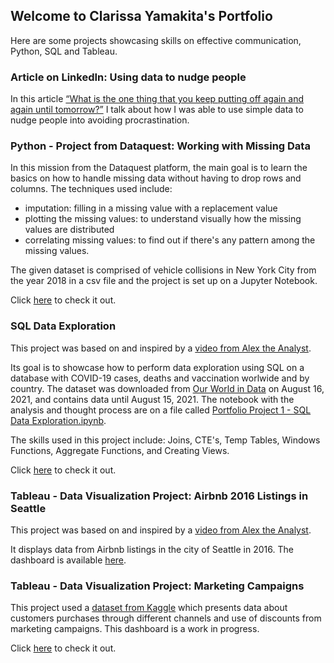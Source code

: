 ## Welcome to Clarissa Yamakita's Portfolio

Here are some projects showcasing skills on effective communication, Python, SQL and Tableau.

### Article on LinkedIn: Using data to nudge people

In this article [“What is the one thing that you keep putting off again and again until tomorrow?”](https://tinyurl.com/ArticleClarissa) I talk about how I was able to use simple data to nudge people into avoiding procrastination. 

### Python - Project from Dataquest: Working with Missing Data

In this mission from the Dataquest platform, the main goal is to learn the basics on how to handle missing data without having to drop rows and columns. The techniques used include: 

- imputation: filling in a missing value with a replacement value
- plotting the missing values: to understand visually how the missing values are distributed
- correlating missing values: to find out if there's any pattern among the missing values.

The given dataset is comprised of vehicle collisions in New York City from the year 2018 in a csv file and the project is set up on a Jupyter Notebook.

Click [here](https://github.com/clayamakita/missing_data_vehicles_collisions) to check it out.

### SQL Data Exploration

This project was based on and inspired by a [video from Alex the Analyst](https://www.youtube.com/watch?v=qfyynHBFOsM).

Its goal is to showcase how to perform data exploration using SQL on a database with COVID-19 cases, deaths and vaccination worlwide and by country. The dataset was downloaded from [Our World in Data](https://ourworldindata.org/covid-deaths) on August 16, 2021, and contains data until August 15, 2021. The notebook with the analysis and thought process are on a file called [Portfolio Project 1 - SQL Data Exploration.ipynb](https://github.com/clayamakita/project_1_sql_data_exploration/blob/main/Portfolio%20Project%201%20-%20SQL%20Data%20Exploration.ipynb).

The skills used in this project include: Joins, CTE's, Temp Tables, Windows Functions, Aggregate Functions, and Creating Views.

Click [here](https://github.com/clayamakita/project_1_sql_data_exploration) to check it out.

### Tableau - Data Visualization Project: Airbnb 2016 Listings in Seattle

This project was based on and inspired by a [video from Alex the Analyst](https://www.youtube.com/watch?v=zOR0-nygfDE).

It displays data from Airbnb listings in the city of Seattle in 2016. The dashboard is available [here](https://public.tableau.com/app/profile/clarissa.yamakita/viz/Airbnb2016ListingsinSeattle/Dashboard).

### Tableau - Data Visualization Project: Marketing Campaigns

This project used a [dataset from Kaggle](https://www.kaggle.com/datasets/imakash3011/customer-personality-analysis) which presents data about customers purchases through different channels and use of discounts from marketing campaigns. This dashboard is a work in progress.

Click [here](https://public.tableau.com/views/CustomerAnalysisfromMarketingCampaigns/ClientsProfile?:language=en-US&publish=yes&:display_count=n&:origin=viz_share_link) to check it out.
